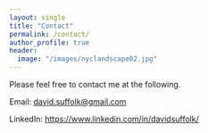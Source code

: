 ```yaml
---
layout: single
title: "Contact"
permalink: /contact/
author_profile: true
header:
  image: "/images/nyclandscape02.jpg"
---
```


Please feel free to contact me at the following.

Email: david.suffolk@gmail.com

LinkedIn: https://www.linkedin.com/in/davidsuffolk/
